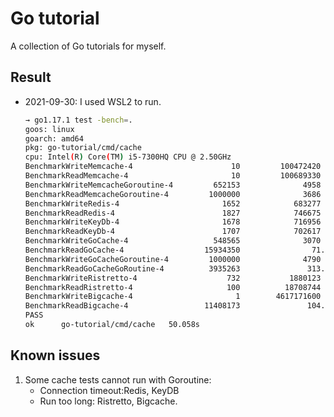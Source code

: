 # Go tutorial

A collection of Go tutorials for myself.

## Result

- 2021-09-30: I used WSL2 to run.

    ```bash
    → go1.17.1 test -bench=.
    goos: linux
    goarch: amd64
    pkg: go-tutorial/cmd/cache
    cpu: Intel(R) Core(TM) i5-7300HQ CPU @ 2.50GHz
    BenchmarkWriteMemcache-4                      10         100472420 ns/op
    BenchmarkReadMemcache-4                       10         100689330 ns/op
    BenchmarkWriteMemcacheGoroutine-4         652153              4958 ns/op
    BenchmarkReadMemcacheGoroutine-4         1000000              3686 ns/op
    BenchmarkWriteRedis-4                       1652            683277 ns/op
    BenchmarkReadRedis-4                        1827            746675 ns/op
    BenchmarkWriteKeyDb-4                       1678            716956 ns/op
    BenchmarkReadKeyDb-4                        1707            702617 ns/op
    BenchmarkWriteGoCache-4                   548565              3070 ns/op
    BenchmarkReadGoCache-4                  15934350                71.62 ns/op
    BenchmarkWriteGoCacheGoroutine-4         1000000              4790 ns/op
    BenchmarkReadGoCacheGoRoutine-4          3935263               313.0 ns/op
    BenchmarkWriteRistretto-4                    732           1880123 ns/op
    BenchmarkReadRistretto-4                     100          18708744 ns/op
    BenchmarkWriteBigcache-4                       1        4617171600 ns/op
    BenchmarkReadBigcache-4                 11408173               104.6 ns/op
    PASS
    ok      go-tutorial/cmd/cache   50.058s
    ```

## Known issues

1. Some cache tests cannot run with Goroutine:
    - Connection timeout:Redis, KeyDB
    - Run too long: Ristretto, Bigcache.